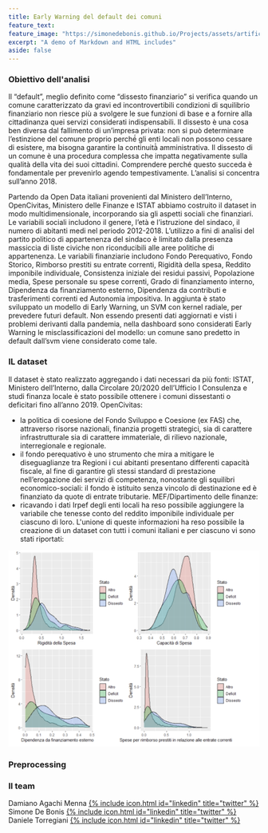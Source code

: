 ```yaml
---
title: Early Warning del default dei comuni
feature_text: 
feature_image: "https://simonedebonis.github.io/Projects/assets/artificial-intelligence.jpg"
excerpt: "A demo of Markdown and HTML includes"
aside: false
---
```


### Obiettivo dell'analisi
Il “default”, meglio definito come “dissesto finanziario” si verifica quando un comune caratterizzato da gravi ed incontrovertibili condizioni di squilibrio finanziario non riesce più a svolgere le sue funzioni di base e a fornire alla cittadinanza quei servizi considerati indispensabili. 
Il dissesto è una cosa ben diversa dal fallimento di un’impresa privata: non si può determinare l’estinzione del comune proprio perché́ gli enti locali non possono cessare di esistere, ma bisogna garantire la continuità̀ amministrativa. 
Il dissesto di un comune è una procedura complessa che impatta negativamente sulla qualità della vita dei suoi cittadini. Comprendere perché questo succeda è fondamentale per prevenirlo agendo tempestivamente. L’analisi si concentra sull’anno 2018.

Partendo da Open Data italiani provenienti dal Ministero dell’Interno, OpenCivitas, Ministero delle Finanze e ISTAT abbiamo costruito il dataset in modo multidimensionale, incorporando sia gli aspetti sociali che finanziari. 
Le variabili sociali includono il genere, l’età e l’istruzione del sindaco, il numero di abitanti medi nel periodo 2012-2018. L’utilizzo a fini di analisi del partito politico di appartenenza del sindaco è limitato dalla presenza massiccia di liste civiche non riconducibili alle aree politiche di appartenenza.
Le variabili finanziarie includono Fondo Perequativo, Fondo Storico, Rimborso prestiti su entrate correnti, Rigidità della spesa, Reddito imponibile individuale, Consistenza iniziale dei residui passivi, Popolazione media, Spese personale su spese correnti, Grado di finanziamento interno, Dipendenza da finanziamento esterno, Dipendenza da contributi e trasferimenti correnti ed Autonomia impositiva.
In aggiunta è stato sviluppato un modello di Early Warning, un SVM con kernel radiale, per prevedere futuri default. Non essendo presenti dati aggiornati e visti i problemi derivanti dalla pandemia, nella dashboard sono considerati Early Warning le misclassificazioni del modello: un comune sano predetto in default dall’svm viene considerato come tale.

### IL dataset 

Il dataset è stato realizzato aggregando i dati necessari da più fonti: ISTAT, Ministero dell’Interno, dalla Circolare 20/2020 dell’Ufficio I Consulenza e studi finanza locale è stato possibile ottenere i comuni dissestanti o deficitari fino all’anno 2019.
OpenCivitas:
- la politica di coesione del Fondo Sviluppo e Coesione (ex FAS) che, attraverso risorse
nazionali, finanzia progetti strategici, sia di carattere infrastrutturale sia di carattere
immateriale, di rilievo nazionale, interregionale e regionale.
- il fondo perequativo è uno strumento che mira a mitigare le diseguaglianze tra
Regioni i cui abitanti presentano differenti capacità fiscale, al fine di garantire gli stessi standard di prestazione nell’erogazione dei servizi di competenza, nonostante gli squilibri economico-sociali: il fondo è istituito senza vincolo di destinazione ed è finanziato da quote di entrate tributarie.
MEF/Dipartimento delle finanze:
- ricavando i dati Irpef degli enti locali ha reso possibile aggiungere la variabile che
tenesse conto del reddito imponibile individuale per ciascuno di loro.
L'unione di queste informazioni ha reso possibile la creazione di un dataset con tutti i comuni italiani e per ciascuno vi sono stati riportati:

![](/assets/PowerBI/plots.png)

### Preprocessing
### Il team

 
Damiano Agachi Menna [{% include icon.html id="linkedin" title="twitter" %}](https://www.linkedin.com/in/damiano-am/)  
Simone De Bonis [{% include icon.html id="linkedin" title="twitter" %}](https://www.linkedin.com/in/SimoneDeBonis)  
Daniele Torregiani [{% include icon.html id="linkedin" title="twitter" %}](https://www.linkedin.com/in/daniele-torregiani-369b54243/)  
